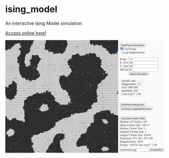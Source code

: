 # ising_model
An interactive Ising Model simulation.

[Access online here!](https://ivar-rydstrom.github.io/ising_model/)


<a href="https://ivar-rydstrom.github.io/ising_model/" target="_blank" rel="noreferrer noopener" >![Ising Model Interface](sim_sample.png "Ising Model Simulation")</a>
